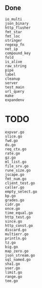 ## Done

    io_multi
    json_binary
    http_flusher
    fmt_star
    fmt_loc
    stringer
    regexp_fn
    net_ip
    compound_key
    fold
    is_alive
    raw_string
    pipe
    label
    cleanup
    server
    test_main
    url_query
    make
    expandenv


# TODO

    expvar.go
    slice.go
    fwd.go
    du.go
    req_ctx.go
    rate.go
    gz.go
    ml_list.go
    file_srv.go
    rune_size.go
    jscape.go
    fmt_num.go
    client_test.go
    caller.go
    empty_select.go
    bp.go
    grades.go
    cidr.go
    once.go
    time_equal.go
    http_test.go
    since.go
    http_const.go
    discard.go
    multierr.go
    println.go
    tz.go
    big.go
    map_zero.go
    json_stream.go
    sql_named.go
    sha1.go
    user.go
    limit.go
    range.go
    tee.go
